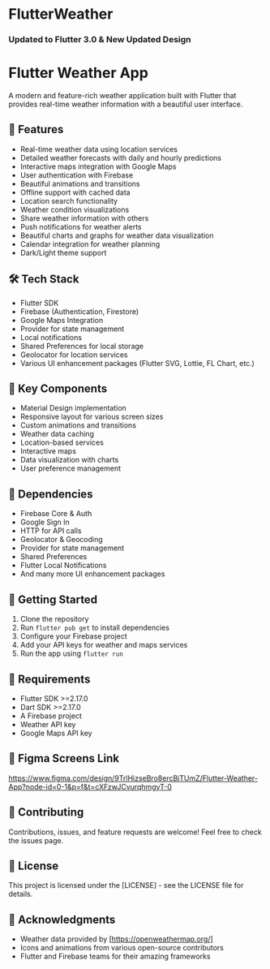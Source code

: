 # FlutterWeather
### Updated to Flutter 3.0 & New Updated Design
# Flutter Weather App

A modern and feature-rich weather application built with Flutter that provides real-time weather information with a beautiful user interface.

## 🌟 Features

- Real-time weather data using location services
- Detailed weather forecasts with daily and hourly predictions
- Interactive maps integration with Google Maps
- User authentication with Firebase
- Beautiful animations and transitions
- Offline support with cached data
- Location search functionality
- Weather condition visualizations
- Share weather information with others
- Push notifications for weather alerts
- Beautiful charts and graphs for weather data visualization
- Calendar integration for weather planning
- Dark/Light theme support

## 🛠️ Tech Stack

- Flutter SDK
- Firebase (Authentication, Firestore)
- Google Maps Integration
- Provider for state management
- Local notifications
- Shared Preferences for local storage
- Geolocator for location services
- Various UI enhancement packages (Flutter SVG, Lottie, FL Chart, etc.)

## 📱 Key Components

- Material Design implementation
- Responsive layout for various screen sizes
- Custom animations and transitions
- Weather data caching
- Location-based services
- Interactive maps
- Data visualization with charts
- User preference management

## 🔧 Dependencies

- Firebase Core & Auth
- Google Sign In
- HTTP for API calls
- Geolocator & Geocoding
- Provider for state management
- Shared Preferences
- Flutter Local Notifications
- And many more UI enhancement packages

## 🚀 Getting Started

1. Clone the repository
2. Run `flutter pub get` to install dependencies
3. Configure your Firebase project
4. Add your API keys for weather and maps services
5. Run the app using `flutter run`

## 📝 Requirements

- Flutter SDK >=2.17.0
- Dart SDK >=2.17.0
- A Firebase project
- Weather API key
- Google Maps API key

## 📸 Figma Screens Link 
https://www.figma.com/design/9TrlHizseBro8ercBjTUmZ/Flutter-Weather-App?node-id=0-1&p=f&t=cXFzwJCvurqhmgyT-0

## 🤝 Contributing

Contributions, issues, and feature requests are welcome! Feel free to check the issues page.

## 📄 License

This project is licensed under the [LICENSE] - see the LICENSE file for details.

## 🙏 Acknowledgments

- Weather data provided by [https://openweathermap.org/]
- Icons and animations from various open-source contributors
- Flutter and Firebase teams for their amazing frameworks

